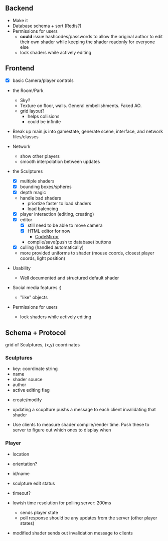 
## Backend
- Make it
- Database schema + sort (Redis?)
- Permissions for users
	- __could__ issue hashcodes/passwords to allow the original author to edit their own shader while keeping the shader readonly for everyone else
	- lock shaders while actively editing

## Frontend
- [x] basic Camera/player controls
- the Room/Park
	- Sky?
	- Texture on floor, walls. General embellishments. Faked AO.
	- grid layout?
		 - helps collisions
		 - could be infinite
- Break up main.js into gamestate, generate scene, interface, and network files/classes

- Network
	- show other players
	- smooth interpolation between updates
- the Sculptures
	- [x] multiple shaders  
	- [x] bounding boxes/spheres
	- [x] depth magic
	- handle bad shaders
		- priortize faster to load shaders
		- load balencing
	- [x] player interaction (editing, creating)
	- [x] editor
		- [x] still need to be able to move camera
		- [x] HTML editor for now
			- [CodeMirror](http://codemirror.net)
		- compile/save(push to database) buttons
	- [x] culling (handled automatically)
	- more provided uniforms to shader (mouse coords, closest player coords, light position)
- Usability
	- Well documented and structured default shader
	
- Social media features  :)
	- "like" objects

- Permissions for users
	- lock shaders while actively editing


## Schema + Protocol

grid of Sculptures, (x,y) coordinates

### Sculptures
- key: coordinate string
- name
- shader source
- author
- active editing flag
+ create/modify
* updating a scuplture pushs a message to each client invalidating that shader
- Use clients to measure shader compile/render time. Push these to server to figure out which ones to display when

### Player
- location 
- orientation?
- id/name
- sculpture edit status
- timeout?

- lowish time resolution for polling server: 200ms
	- sends player state
	- poll response should be any updates from the server (other player states)
- modified shader sends out invalidation message to clients
